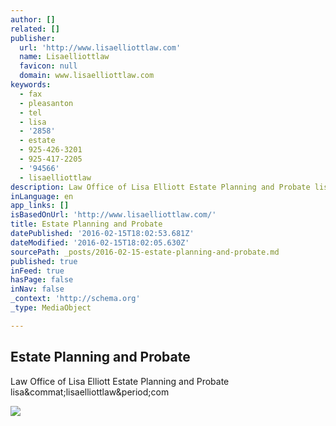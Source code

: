 ```yaml
---
author: []
related: []
publisher:
  url: 'http://www.lisaelliottlaw.com'
  name: Lisaelliottlaw
  favicon: null
  domain: www.lisaelliottlaw.com
keywords:
  - fax
  - pleasanton
  - tel
  - lisa
  - '2858'
  - estate
  - 925-426-3201
  - 925-417-2205
  - '94566'
  - lisaelliottlaw
description: Law Office of Lisa Elliott Estate Planning and Probate lisa@lisaelliottlaw.com
inLanguage: en
app_links: []
isBasedOnUrl: 'http://www.lisaelliottlaw.com/'
title: Estate Planning and Probate
datePublished: '2016-02-15T18:02:53.681Z'
dateModified: '2016-02-15T18:02:05.630Z'
sourcePath: _posts/2016-02-15-estate-planning-and-probate.md
published: true
inFeed: true
hasPage: false
inNav: false
_context: 'http://schema.org'
_type: MediaObject

---
```

<article style=""><h1>Estate Planning and Probate</h1><p>Law Office of Lisa Elliott Estate Planning and Probate lisa&amp;commat;lisaelliottlaw&amp;period;com</p><img src="http://www.lisaelliottlaw.com/images/171_family.jpg" /></article>